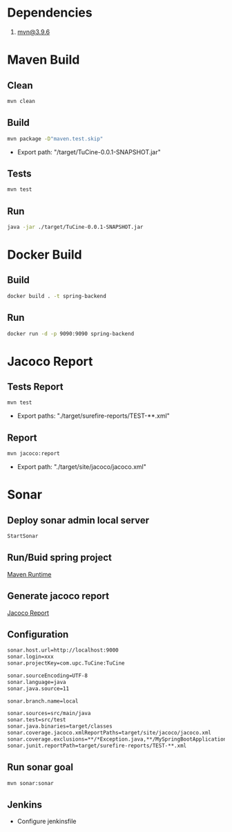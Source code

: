 # Dependencies

1) mvn@3.9.6

# Maven Build

## Clean 

``` bash
mvn clean
```

## Build 

``` bash
mvn package -D"maven.test.skip"
```

- Export path: "/target/TuCine-0.0.1-SNAPSHOT.jar"

## Tests

``` bash
mvn test
```

## Run

``` bash
java -jar ./target/TuCine-0.0.1-SNAPSHOT.jar
```

# Docker Build

## Build 

``` bash
docker build . -t spring-backend
```

## Run

``` bash
docker run -d -p 9090:9090 spring-backend
```

# Jacoco Report

## Tests Report

``` bash
mvn test
```

- Export paths: "./target/surefire-reports/TEST-**.xml"

## Report

``` bash
mvn jacoco:report
```

- Export path: "./target/site/jacoco/jacoco.xml"

# Sonar

## Deploy sonar admin local server

``` bash
StartSonar
```

## Run/Buid spring project

[Maven Runtime](#maven-build)

## Generate jacoco report

[Jacoco Report](#jacoco-report)

## Configuration

``` bash
sonar.host.url=http://localhost:9000
sonar.login=xxx
sonar.projectKey=com.upc.TuCine:TuCine

sonar.sourceEncoding=UTF-8
sonar.language=java
sonar.java.source=11

sonar.branch.name=local

sonar.sources=src/main/java
sonar.test=src/test
sonar.java.binaries=target/classes
sonar.coverage.jacoco.xmlReportPaths=target/site/jacoco/jacoco.xml
sonar.coverage.exclusions=**/*Exception.java,**/MySpringBootApplication.java,**/.DS_STORE
sonar.junit.reportPath=target/surefire-reports/TEST-**.xml
```

## Run sonar goal

``` bash
mvn sonar:sonar
```

## Jenkins 

- Configure jenkinsfile

